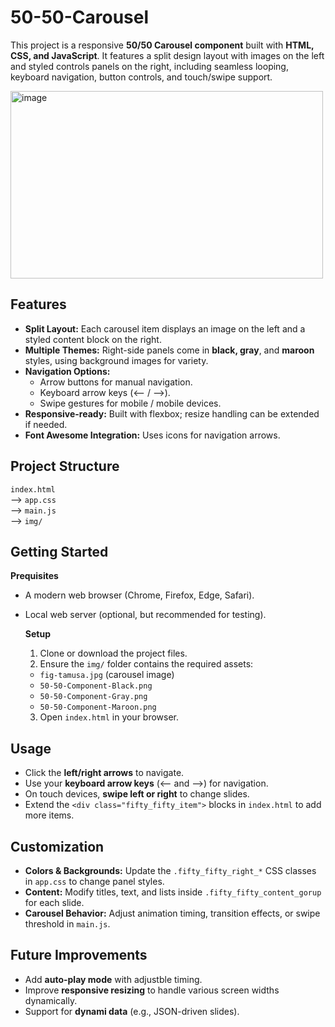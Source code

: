 # 50-50-Carousel

This project is a responsive **50/50 Carousel component** built with **HTML, CSS, and JavaScript**. It features a split design layout with images on the left and styled controls panels on the right, including seamless looping, keyboard navigation, button controls, and touch/swipe support.

<img width="500" height="300" alt="image" style="align-items: center;" src="https://github.com/user-attachments/assets/05ef7731-b8ac-49b5-abaa-4c839b699148" />

## Features
- **Split Layout:** Each carousel item displays an image on the left and a styled content block on the right.
- **Multiple Themes:** Right-side panels come in **black, gray**, and **maroon** styles, using background images for variety.
- **Navigation Options:**
  - Arrow buttons for manual navigation.
  - Keyboard arrow keys (<-- / -->).
  - Swipe gestures for mobile / mobile devices.
- **Responsive-ready:** Built with flexbox; resize handling can be extended if needed.
- **Font Awesome Integration:** Uses icons for navigation arrows.

## Project Structure
```index.html```\
  --> ```app.css```\
  --> ```main.js```\
  --> ```img/```

## Getting Started
**Prequisites**
- A modern web browser (Chrome, Firefox, Edge, Safari).
- Local web server (optional, but recommended for testing).

  **Setup**
  1. Clone or download the project files.
  2. Ensure the ```img/``` folder contains the required assets:
    - ```fig-tamusa.jpg``` (carousel image)
    - ```50-50-Component-Black.png```
    - ```50-50-Component-Gray.png```
    - ```50-50-Component-Maroon.png```
  3. Open ```index.html``` in your browser.

## Usage
- Click the **left/right arrows** to navigate.
- Use your **keyboard arrow keys** (<-- and -->) for navigation.
- On touch devices, **swipe left or right** to change slides.
- Extend the ```<div class="fifty_fifty_item">``` blocks in ```index.html``` to add more items.

## Customization
- **Colors & Backgrounds:** Update the ```.fifty_fifty_right_*``` CSS classes in ```app.css``` to change panel styles.
- **Content:** Modify titles, text, and lists inside ```.fifty_fifty_content_gorup``` for each slide.
- **Carousel Behavior:** Adjust animation timing, transition effects, or swipe threshold in ```main.js```.

## Future Improvements
- Add **auto-play mode** with adjustble timing.
- Improve **responsive resizing** to handle various screen widths dynamically.
- Support for **dynami data** (e.g., JSON-driven slides).
